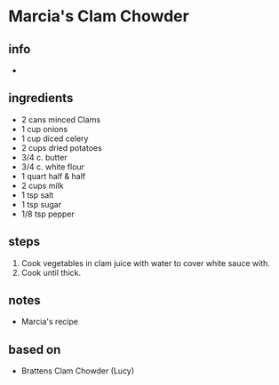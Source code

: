 # Marcia's Clam Chowder

## info  
* 
## ingredients
* 2 cans minced Clams  
* 1 cup onions
* 1 cup diced celery
* 2 cups dried potatoes  
* 3/4 c. butter 
* 3/4 c. white flour  
* 1 quart half & half  
* 2 cups milk  
* 1 tsp salt
* 1 tsp sugar
* 1/8 tsp pepper 

## steps  
1. Cook vegetables in clam juice with water to cover white sauce with.
2. Cook until thick.

## notes  
* Marcia's recipe

## based on  
* Brattens Clam Chowder (Lucy)  

